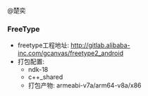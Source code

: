 @楚奕

### FreeType

* freetype工程地址: http://gitlab.alibaba-inc.com/gcanvas/freetype2_android
* 打包配置:
    * ndk-18
    * c++_shared
    * 打包产物: armeabi-v7a/arm64-v8a/x86